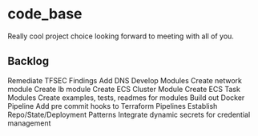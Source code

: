 # code_base


Really cool project choice looking forward to meeting with all of you.


## Backlog

Remediate TFSEC Findings
Add DNS
Develop Modules
    Create network module
    Create lb module
    Create ECS Cluster Module
    Create ECS Task Modules
    Create examples, tests, readmes for modules
Build out Docker Pipeline
Add pre commit hooks to Terraform Pipelines
Establish Repo/State/Deployment Patterns
Integrate dynamic secrets for credential management